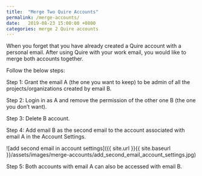 ```yaml
---
title:  "Merge Two Quire Accounts"
permalink: /merge-accounts/ 
date:   2019-08-23 15:00:00 +0800
categories: merge 2 Quire accounts 
---
```

When you forget that you have already created a Quire account with a personal email. After using Quire with your work email, you would like to merge both accounts together. 

Follow the below steps:

Step 1: Grant the email A (the one you want to keep) to be admin of all the projects/organizations created by email B.

Step 2: Login in as A and remove the permission of the other one B (the one you don’t want).

Step 3: Delete B account.

Step 4: Add email B as the second email to the account associated with email A in the Account Settings. 

![add second email in account settings]({{ site.url }}{{ site.baseurl }}/assets/images/merge-accounts/add_second_email_account_settings.jpg)

Step 5: Both accounts with email A can also be accessed with email B. 